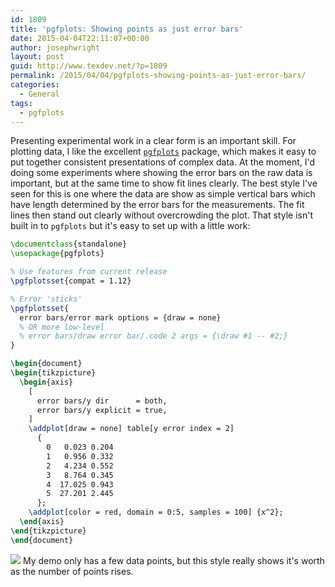 ```yaml
---
id: 1809
title: 'pgfplots: Showing points as just error bars'
date: 2015-04-04T22:11:07+00:00
author: josephwright
layout: post
guid: http://www.texdev.net/?p=1809
permalink: /2015/04/04/pgfplots-showing-points-as-just-error-bars/
categories:
  - General
tags:
  - pgfplots
---
```

Presenting experimental work in a clear form is an important skill. For plotting data, I like the excellent [`pgfplots`](http://ctan.org/pkg/pgfplots) package, which makes it easy to put together consistent presentations of complex data. At the moment, I'd doing some experiments where showing the error bars on the raw data is important, but at the same time to show fit lines clearly. The best style I've seen for this is one where the data are show as simple vertical bars which have length determined by the error bars for the measurements. The fit lines then stand out clearly without overcrowding the plot. That style isn't built in to `pgfplots` but it's easy to set up with a little work:

```latex
\documentclass{standalone}
\usepackage{pgfplots}

% Use features from current release
\pgfplotsset{compat = 1.12}

% Error 'sticks'
\pgfplotsset{
  error bars/error mark options = {draw = none}
  % OR more low-level
  % error bars/draw error bar/.code 2 args = {\draw #1 -- #2;}
}

\begin{document}
\begin{tikzpicture}
  \begin{axis}
    [
      error bars/y dir      = both,
      error bars/y explicit = true,
    ]
    \addplot[draw = none] table[y error index = 2]
      {
        0   0.023 0.204
        1   0.956 0.332
        2   4.234 0.552
        3   8.764 0.345
        4  17.025 0.943
        5  27.201 2.445
      };
    \addplot[color = red, domain = 0:5, samples = 100] {x^2};
  \end{axis}
\end{tikzpicture}
\end{document}
```

![](http://www.texdev.net/wp-content/uploads/2015/04/test-300x248.png)
My demo only has a few data points, but this style really shows it's worth as the number of points rises.
